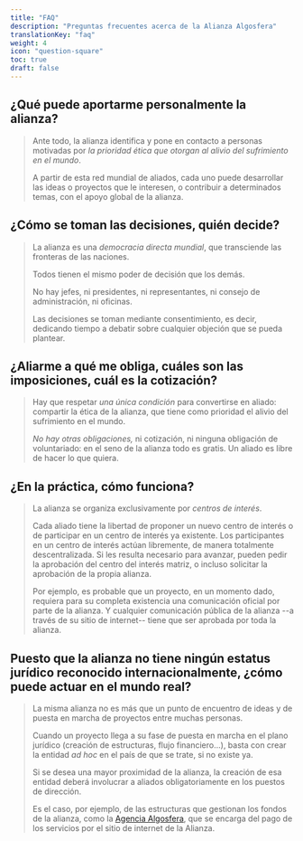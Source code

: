 ```yaml
---
title: "FAQ"
description: "Preguntas frecuentes acerca de la Alianza Algosfera"
translationKey: "faq"
weight: 4
icon: "question-square"
toc: true
draft: false
---
```


## ¿Qué puede aportarme personalmente la alianza?
> Ante todo, la alianza identifica y pone en contacto a personas motivadas por *la prioridad ética que otorgan al alivio del sufrimiento en el mundo*.
>
> A partir de esta red mundial de aliados, cada uno puede desarrollar las ideas o proyectos que le interesen, o contribuir a determinados temas, con el apoyo global de la alianza.

## ¿Cómo se toman las decisiones, quién decide?
> La alianza es una *democracia directa mundial*, que transciende las fronteras de las naciones.
>
> Todos tienen el mismo poder de decisión que los demás.
>
> No hay jefes, ni presidentes, ni representantes, ni consejo de administración, ni oficinas.
>
> Las decisiones se toman mediante consentimiento, es decir, dedicando tiempo a debatir sobre cualquier objeción que se pueda plantear.

## ¿Aliarme a qué me obliga, cuáles son las imposiciones, cuál es la cotización?
> Hay que respetar *una única condición* para convertirse en aliado: compartir la ética de la alianza, que tiene como prioridad el alivio del sufrimiento en el mundo.
>
> *No hay otras obligaciones,* ni cotización, ni ninguna obligación de voluntariado: en el seno de la alianza todo es gratis. Un aliado es libre de hacer lo que quiera.

## ¿En la práctica, cómo funciona?
> La alianza se organiza exclusivamente por *centros de interés*.
>
> Cada aliado tiene la libertad de proponer un nuevo centro de interés o de participar en un centro de interés ya existente. Los participantes en un centro de interés actúan libremente, de manera totalmente descentralizada. Si les resulta necesario para avanzar, pueden pedir la aprobación del centro del interés matriz, o incluso solicitar la aprobación de la propia alianza.
>
> Por ejemplo, es probable que un proyecto, en un momento dado, requiera para su completa existencia una comunicación oficial por parte de la alianza. Y cualquier comunicación pública de la alianza  --a través de su sitio de internet-- tiene que ser aprobada por toda la alianza.

## Puesto que la alianza no tiene ningún estatus jurídico reconocido internacionalmente, ¿cómo puede actuar en el mundo real?
> La misma alianza no es más que un punto de encuentro de ideas y de puesta en marcha de proyectos entre muchas personas.
>
> Cuando un proyecto llega a su fase de puesta en marcha en el plano jurídico (creación de estructuras, flujo financiero...), basta con crear la entidad *ad hoc* en el país de que se trate, si no existe ya.
>
> Si se desea una mayor proximidad de la alianza, la creación de esa entidad deberá involucrar a aliados obligatoriamente en los puestos de dirección.
>
> Es el caso, por ejemplo, de las estructuras que gestionan los fondos de la alianza, como la [Agencia Algosfera](https://www.ic.gc.ca/app/scr/cc/CorporationsCanada/fdrlCrpDtls.html?corpId=8368970), que se encarga del pago de los servicios por el sitio de internet de la Alianza.
